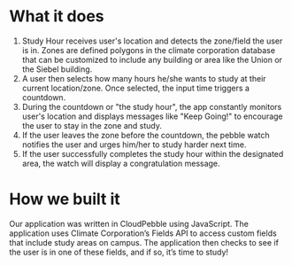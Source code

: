 # What it does
1. Study Hour receives user's location and detects the zone/field the user is in. Zones are defined polygons in the climate corporation database that can be customized to include any building or area like the Union or the Siebel building.
2. A user then selects how many hours he/she wants to study at their current location/zone. Once selected, the input time triggers a countdown.
3. During the countdown or "the study hour", the app constantly monitors user's location and displays messages like "Keep Going!" to encourage the user to stay in the zone and study.
4. If the user leaves the zone before the countdown, the pebble watch notifies the user and urges him/her to study harder next time.
5. If the user successfully completes the study hour within the designated area, the watch will display a congratulation message.

# How we built it
Our application was written in CloudPebble using JavaScript. The application uses Climate Corporation’s Fields API to access custom fields that include study areas on campus. The application then checks to see if the user is in one of these fields, and if so, it’s time to study!
